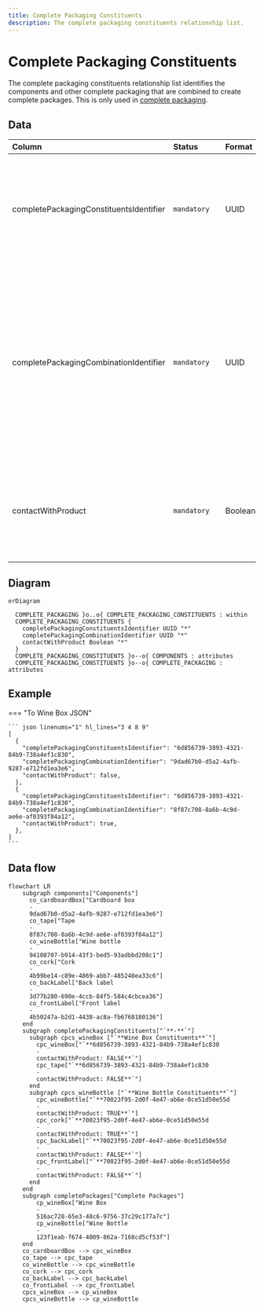 ```yaml
---
title: Complete Packaging Constituents
description: The complete packaging constituents relationship list.
---
```


# Complete Packaging Constituents

The complete packaging constituents relationship list identifies the components and other complete packaging that are combined to create complete packages. This is only used in [complete packaging](../3_Data_Specification/3_4_Complete_Packaging.md).

## Data
|Column|<div style="width:90px">Status</div>|Format|Notes|
|:-|:-|:-|:-|
|completePackagingConstituentsIdentifier|`mandatory`|UUID|A globally unique identifier. See [identifiers](../4_Identifiers/4_1_Identifiers.md) section for information on how to construct this identifier|
|completePackagingCombinationIdentifier|`mandatory`|UUID|The unique identifier of the components and/or complete packaging that this complete packaging is made of. There must be an equivalent record in the `Components` OR `Complete Packaging` data.|
|contactWithProduct|`mandatory`|Boolean|Does this constituent come into contact with the product? Answer as: `TRUE` for yes and `FALSE` for no.|

## Diagram

``` mermaid
erDiagram

  COMPLETE_PACKAGING }o..o{ COMPLETE_PACKAGING_CONSTITUENTS : within
  COMPLETE_PACKAGING_CONSTITUENTS {
    completePackagingConstituentsIdentifier UUID "*"
    completePackagingCombinationIdentifier UUID "*"
    contactWithProduct Boolean "*"
  }
  COMPLETE_PACKAGING_CONSTITUENTS }o--o{ COMPONENTS : attributes
  COMPLETE_PACKAGING_CONSTITUENTS }o--o{ COMPLETE_PACKAGING : attributes
```
## Example

=== "To Wine Box JSON"

    ``` json linenums="1" hl_lines="3 4 8 9"
    [
      {
        "completePackagingConstituentsIdentifier": "6d856739-3893-4321-84b9-738a4ef1c830",
        "completePackagingCombinationIdentifier": "9dad67b0-d5a2-4afb-9287-e712fd1ea3e6",
        "contactWithProduct": false,
      },
      {
        "completePackagingConstituentsIdentifier": "6d856739-3893-4321-84b9-738a4ef1c830",
        "completePackagingCombinationIdentifier": "8f87c708-8a6b-4c9d-ae6e-af0393f84a12",
        "contactWithProduct": true,
      },
    ]
    ```
## Data flow

``` mermaid
flowchart LR
    subgraph components["Components"]
      co_cardboardBox["Cardboard box
      - 
      9dad67b0-d5a2-4afb-9287-e712fd1ea3e6"]
      co_tape["Tape
      - 
      8f87c708-8a6b-4c9d-ae6e-af0393f84a12"]
      co_wineBottle["Wine bottle
      - 
      94108707-b914-43f3-bed5-93adbbd208c1"]
      co_cork["Cork
      - 
      4b99be14-c89e-4869-abb7-485240ea33c6"]
      co_backLabel["Back label
      - 
      3d77b280-690e-4ccb-84f5-584c4cbcea36"]
      co_frontLabel["Front label
      - 
      4b50247a-b2d1-4438-ac8a-fb6768180136"]
    end
    subgraph completePackagingConstituents["`**-**`"]
      subgraph cpcs_wineBox ["`**Wine Box Constituents**`"]
        cpc_wineBox["`**6d856739-3893-4321-84b9-738a4ef1c830
        -
        contactWithProduct: FALSE**`"]
        cpc_tape["`**6d856739-3893-4321-84b9-738a4ef1c830
        -
        contactWithProduct: FALSE**`"]
      end
      subgraph cpcs_wineBottle ["`**Wine Bottle Constituents**`"]
        cpc_wineBottle["`**70023f95-2d0f-4e47-ab6e-0ce51d50e55d
        -
        contactWithProduct: TRUE**`"]
        cpc_cork["`**70023f95-2d0f-4e47-ab6e-0ce51d50e55d
        -
        contactWithProduct: TRUE**`"]
        cpc_backLabel["`**70023f95-2d0f-4e47-ab6e-0ce51d50e55d
        -
        contactWithProduct: FALSE**`"]
        cpc_frontLabel["`**70023f95-2d0f-4e47-ab6e-0ce51d50e55d
        -
        contactWithProduct: FALSE**`"]
      end  
    end
    subgraph completePackages["Complete Packages"]
        cp_wineBox["Wine Box
        -
        516ac728-65e3-48c6-9756-37c29c177a7c"]
        cp_wineBottle["Wine Bottle
        -
        123f1eab-f674-4009-862a-7168cd5cf53f"]
    end
    co_cardboardBox --> cpc_wineBox
    co_tape --> cpc_tape
    co_wineBottle --> cpc_wineBottle
    co_cork --> cpc_cork
    co_backLabel --> cpc_backLabel
    co_frontLabel --> cpc_frontLabel
    cpcs_wineBox --> cp_wineBox
    cpcs_wineBottle --> cp_wineBottle
```